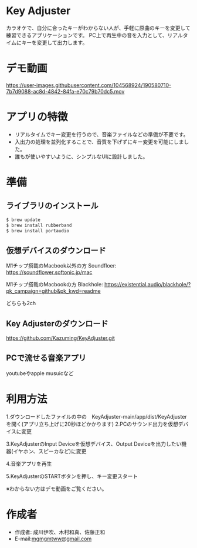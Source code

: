# Key Adjuster
 
カラオケで、自分に合ったキーがわからない人が、手軽に原曲のキーを変更して練習できるアプリケーションです。
PC上で再生中の音を入力として、リアルタイムにキーを変更して出力します。
 
# デモ動画

https://user-images.githubusercontent.com/104568924/190580710-7b7d9088-ac8d-4842-84fa-e70c79b70dc5.mov

 
# アプリの特徴
 
* リアルタイムでキー変更を行うので、音楽ファイルなどの準備が不要です。
* 入出力の処理を並列化することで、音質を下げずにキー変更を可能にしました。
* 誰もが使いやすいように、シンプルなUIに設計しました。
 
# 準備

## ライブラリのインストール

```bash
$ brew update
$ brew install rubberband
$ brew install portaudio 
```
## 仮想デバイスのダウンロード

M1チップ搭載のMacbook以外の方
Soundfloer:　https://soundflower.softonic.jp/mac

M1チップ搭載のMacbookの方
Blackhole: https://existential.audio/blackhole/?pk_campaign=github&pk_kwd=readme

どちらも2ch

## Key Adjusterのダウンロード
https://github.com/Kazuming/KeyAdjuster.git


## PCで流せる音楽アプリ
youtubeやapple musuicなど


# 利用方法
1.ダウンロードしたファイルの中の　KeyAdjuster-main/app/dist/KeyAdjusterを開く(アプリ立ち上げに20秒ほどかかります)
2.PCのサウンド出力を仮想デバイスに変更

3.KeyAdjusterのInput Deviceを仮想デバイス、Output Deviceを出力したい機器(イヤホン、スピーカなど)に変更

4.音楽アプリを再生

5.KeyAdjusterのSTARTボタンを押し、キー変更スタート

※わからない方はデモ動画をご覧ください。
 
# 作成者
 
* 作成者: 成川伊吹、木村和真、佐藤正和
* E-mail:mgmgmtww@gmail.com

